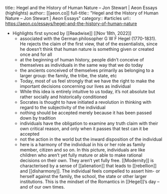 title:: Hegel and the History of Human Nature – Jon Stewart | Aeon Essays (highlights)
author:: [[aeon.co]]
full-title:: "Hegel and the History of Human Nature – Jon Stewart | Aeon Essays"
category:: #articles
url:: https://aeon.co/essays/hegel-and-the-history-of-human-nature

- Highlights first synced by [[Readwise]] [[Nov 18th, 2022]]
	- associated with the German philosopher G W F Hegel (1770-1831). He rejects the claim of the first view, that of the essentialists, since he doesn’t think that human nature is something given or created once and for all
	- at the beginning of human history, people didn’t conceive of themselves as individuals in the same way that we do today
	- the ancients conceived of themselves primarily as belonging to a larger group: the family, the tribe, the state, etc
	- Today, most of us feel strongly that we have the right to make the important decisions concerning our lives as individual
	- While this idea is entirely intuitive to us today, it’s not absolute but rather socially and historically conditioned
	- Socrates is thought to have initiated a revolution in thinking with regard to the subjectivity of the individual
	- nothing should be accepted merely because it has been passed down by tradition
	- individuals have the obligation to examine any truth claim with their own critical reason, and only when it passes that test can it be accepted
	- not the action in the world but the inward disposition of the individual
	- here is a harmony of the individual in his or her role as family member, citizen and so on. In this picture, individuals are like children who aren’t yet fully mature or able to make rational decisions on their own. They aren’t yet fully free. [[Modernity]] is characterised by a sense of [[alienation]] that leads to [[rebellion]] and [[disharmony]]. The individual feels compelled to assert him- or herself against the family, the school, the state or other larger institutions. This is the mindset of the Romantics in [[Hegel]]’s day – and of our own times.